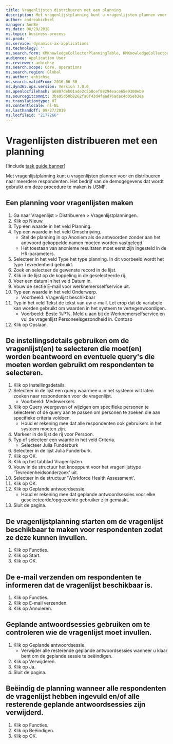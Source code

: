 ```yaml
---
title: Vragenlijsten distribueren met een planning
description: Met vragenlijstplanning kunt u vragenlijsten plannen voor en distribueren naar meerdere respondenten.
author: andreabichsel
manager: AnnBe
ms.date: 08/29/2018
ms.topic: business-process
ms.prod: ''
ms.service: dynamics-ax-applications
ms.technology: ''
ms.search.form: KMKnowledgeCollectorPlanningTable, KMKnowledgeCollectorPlanningMulti, SysQueryForm, HcmPersonLookup, KMKnowledgeCollectorPlanning
audience: Application User
ms.reviewer: anbichse
ms.search.scope: Core, Operations
ms.search.region: Global
ms.author: anbichse
ms.search.validFrom: 2016-06-30
ms.dyn365.ops.version: Version 7.0.0
ms.openlocfilehash: a6887deb01ade2c5b8cef88294eace65e9300eb9
ms.sourcegitcommit: 3ba95d50b8262fa0f43d4faad76adac4d05eb3ea
ms.translationtype: HT
ms.contentlocale: nl-NL
ms.lasthandoff: 09/27/2019
ms.locfileid: "2177266"
---
```

# <a name="distribute-questionnaires-using-scheduling"></a>Vragenlijsten distribueren met een planning

[!include [task guide banner](../../includes/task-guide-banner.md)]

Met vragenlijstplanning kunt u vragenlijsten plannen voor en distribueren naar meerdere respondenten. Het bedrijf van de demogegevens dat wordt gebruikt om deze procedure te maken is USMF.


## <a name="create-a-questionnaire-schedule"></a>Een planning voor vragenlijsten maken
1. Ga naar Vragenlijst > Distribueren > Vragenlijstplanningen.
2. Klik op Nieuw.
3. Typ een waarde in het veld Planning.
4. Typ een waarde in het veld Omschrijving.
    * Stel de planning in op Anoniem als de antwoorden zonder aan het antwoord gekoppelde namen moeten worden vastgelegd.  
    * Het toestaan van anonieme resultaten moet eerst zijn ingesteld in de HR-parameters.  
5. Selecteer in het veld Type het type planning.  In dit voorbeeld wordt het type Tevredenheid gebruikt.
6. Zoek en selecteer de gewenste record in de lijst.
7. Klik in de lijst op de koppeling in de geselecteerde rij.
8. Voer een datum in het veld Datum in.
9. Vouw de sectie E-mail voor werknemersselfservice uit.
10. Typ een waarde in het veld Onderwerp.
    * Voorbeeld: Vragenlijst beschikbaar  
11. Typ in het veld Tekst de tekst van uw e-mail. Let erop dat de variabele kan worden gebruikt om waarden in het systeem te vertegenwoordigen.
    * Voorbeeld: Beste %P%, Meld u aan bij de Werknemerselfservice en vul de vragenlijst Personeelsgezondheid in.  Contoso  
12. Klik op Opslaan.

## <a name="use-the-setup-details-to-select-the-questionnaires-to-be-answered-as-well-as-any-queries-to-use-to-select-respondents"></a>De instellingsdetails gebruiken om de vragenlijst(en) te selecteren die moet(en) worden beantwoord en eventuele query's die moeten worden gebruikt om respondenten te selecteren.
1. Klik op Instellingsdetails.
2. Selecteer in de lijst een query waarmee u in het systeem wilt laten zoeken naar respondenten voor de vragenlijst.
    * Voorbeeld: Medewerkers  
3. Klik op Query weergeven of wijzigen om specifieke personen te selecteren of de query aan te passen om personen te zoeken die aan specifieke criteria voldoen.
    * Houd er rekening mee dat alle respondenten ook gebruikers in het systeem moeten zijn.  
4. Markeer in de lijst de rij voor Persoon.
5. Typ of selecteer een waarde in het veld Criteria.
    * Selecteer Julia Funderburk  
6. Selecteer in de lijst Julia Funderburk.
7. Klik op OK.
8. Klik op het tabblad Vragenlijsten.
9. Vouw in de structuur het knooppunt voor het vragenlijsttype 'Tevredenheidsonderzoek' uit.
10. Selecteer in de structuur 'Workforce Health Assessment'.
11. Klik op OK.
12. Klik op Geplande antwoordsessie.
    * Houd er rekening mee dat geplande antwoordsessies voor elke geselecteerde/opgezochte gebruiker zijn gemaakt.  
13. Sluit de pagina.

## <a name="start-the-questionnaire-schedule-in-order-to-make-the-questionnaire-available-for-respondents-to-complete"></a>De vragenlijstplanning starten om de vragenlijst beschikbaar te maken voor respondenten zodat ze deze kunnen invullen.
1. Klik op Functies.
2. Klik op Start.
3. Klik op OK.

## <a name="send-the-email-to-inform-respondents-of-the-available-questionnaire"></a>De e-mail verzenden om respondenten te informeren dat de vragenlijst beschikbaar is.
1. Klik op Functies.
2. Klik op E-mail verzenden.
3. Klik op Annuleren.

## <a name="use-planned-answer-sessions-to-monitor-who-needs-to-complete-the-questionnaire"></a>Geplande antwoordsessies gebruiken om te controleren wie de vragenlijst moet invullen.
1. Klik op Geplande antwoordsessie.
    * Verwijder alle resterende geplande antwoordsessies wanneer u klaar bent om de geplande sessie te beëindigen.  
2. Klik op Verwijderen.
3. Klik op Ja.
4. Sluit de pagina.

## <a name="end-the-schedule-when-all-respondents-have-completed-the-questionnaire-andor-all-remaining-planned-answer-sessions-have-been-deleted"></a>Beëindig de planning wanneer alle respondenten de vragenlijst hebben ingevuld en/of alle resterende geplande antwoordsessies zijn verwijderd.
1. Klik op Functies.
2. Klik op Beëindigen.
3. Klik op OK.

